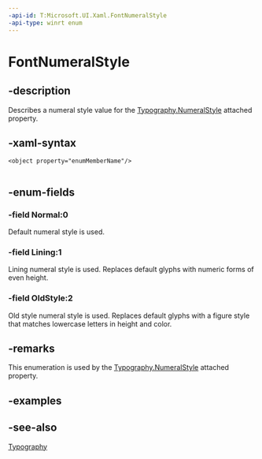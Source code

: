 ```yaml
---
-api-id: T:Microsoft.UI.Xaml.FontNumeralStyle
-api-type: winrt enum
---
```


<!-- Enumeration syntax
public enum Microsoft.UI.Xaml.FontNumeralStyle : int
-->

# FontNumeralStyle

## -description

Describes a numeral style value for the [Typography.NumeralStyle](/windows/windows-app-sdk/api/winrt/microsoft.ui.xaml.documents.typography#xaml-attached-properties) attached property.

## -xaml-syntax

```xaml
<object property="enumMemberName"/>
 
```

## -enum-fields

### -field Normal:0

Default numeral style is used.

### -field Lining:1

Lining numeral style is used. Replaces default glyphs with numeric forms of even height.

### -field OldStyle:2

Old style numeral style is used. Replaces default glyphs with a figure style that matches lowercase letters in height and color.

## -remarks

This enumeration is used by the [Typography.NumeralStyle](/windows/windows-app-sdk/api/winrt/microsoft.ui.xaml.documents.typography#xaml-attached-properties) attached property.

## -examples

## -see-also

[Typography](../microsoft.ui.xaml.documents/typography.md)
